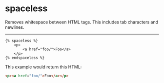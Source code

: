 # spaceless

Removes whitespace between HTML tags. This includes tab characters and newlines.

---

```htmldjango
{% spaceless %}
    <p>
        <a href="foo/">Foo</a>
    </p>
{% endspaceless %}
```

This example would return this HTML:

```html
<p><a href="foo/">Foo</a></p>
```
